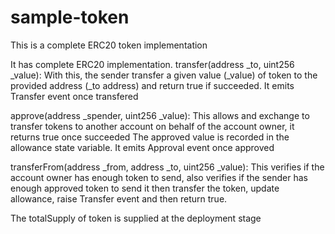 # sample-token
This is a complete ERC20 token implementation

It has complete ERC20 implementation.
transfer(address _to, uint256 _value): With this, the sender transfer a given value (_value) of token to the provided address (_to address)
and return true if succeeded. It emits Transfer event once transfered

approve(address _spender, uint256 _value): This allows and exchange to transfer tokens to another account on behalf of the account owner, it returns true once succeeded
The approved value is recorded in the allowance state variable. It emits Approval event once approved 

transferFrom(address _from, address _to, uint256 _value): This verifies if the account owner has enough token to send, also verifies if the sender has enough approved token to send
it then transfer the token, update allowance, raise Transfer event and then return true.

The totalSupply of token is supplied at the deployment stage
